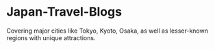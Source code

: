 # Japan-Travel-Blogs
Covering major cities like Tokyo, Kyoto, Osaka, as well as lesser-known regions with unique attractions. 

